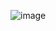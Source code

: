 ![image](https://user-images.githubusercontent.com/35381213/133014986-dd566e6d-1c41-4b86-ab91-e3cd5d5f0f82.png)
